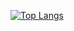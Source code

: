 [![Top Langs](https://stats-delta-ashy.vercel.app/api/top-langs/?username=alinahmettekin)](https://github.com/alinahmettekin/github-readme-stats)
